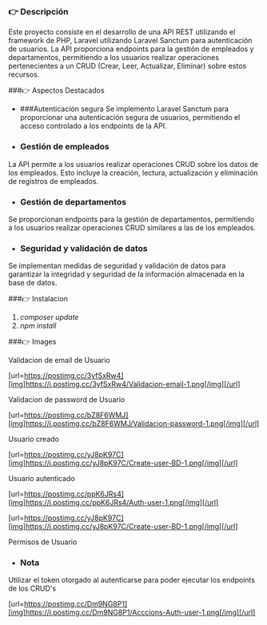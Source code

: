 ### 👉 Descripción

Este proyecto consiste en el desarrollo de una API REST utilizando el framework de PHP,  Laravel utilizando Laravel Sanctum para autenticación de usuarios. La API proporciona endpoints para la gestión de empleados y departamentos, permitiendo a los usuarios realizar operaciones pertenecientes a un CRUD (Crear, Leer, Actualizar, Eliminar) sobre estos recursos.

###👉 Aspectos Destacados
+ ###Autenticación segura
Se implemento Laravel Sanctum para proporcionar una autenticación segura de usuarios, permitiendo el acceso controlado a los endpoints de la API.
+ ### Gestión de empleados
La API permite a los usuarios realizar operaciones CRUD sobre los datos de los empleados. Esto incluye la creación, lectura, actualización y eliminación de registros de empleados.
+ ### Gestión de departamentos
Se proporcionan endpoints para la gestión de departamentos, permitiendo a los usuarios realizar operaciones CRUD similares a las de los empleados.
+ ### Seguridad y validación de datos
Se implementan medidas de seguridad y validación de datos para garantizar la integridad y seguridad de la información almacenada en la base de datos.

###👉 Instalacion

1. *composer update*
2. *npm install*

###👉 Images

Validacion de email de Usuario

[url=https://postimg.cc/3yfSxRw4][img]https://i.postimg.cc/3yfSxRw4/Validacion-email-1.png[/img][/url]

Validacion de password de Usuario

[url=https://postimg.cc/bZ8F6WMJ][img]https://i.postimg.cc/bZ8F6WMJ/Validacion-password-1.png[/img][/url]

Usuario creado

[url=https://postimg.cc/yJ8pK97C][img]https://i.postimg.cc/yJ8pK97C/Create-user-BD-1.png[/img][/url]

Usuario autenticado

[url=https://postimg.cc/ppK6JRs4][img]https://i.postimg.cc/ppK6JRs4/Auth-user-1.png[/img][/url]

[url=https://postimg.cc/yJ8pK97C][img]https://i.postimg.cc/yJ8pK97C/Create-user-BD-1.png[/img][/url]

Permisos de Usuario

+ ### Nota
Utilizar el token otorgado al autenticarse para poder ejecutar los endpoints de los CRUD's

[url=https://postimg.cc/Dm9NG8P1][img]https://i.postimg.cc/Dm9NG8P1/Acccions-Auth-user-1.png[/img][/url]

